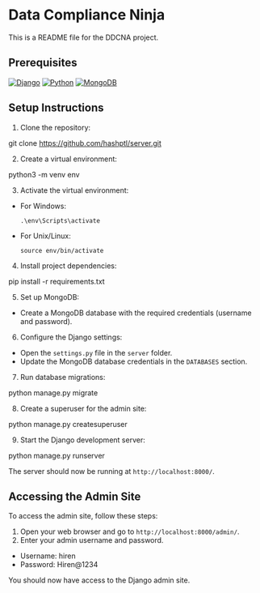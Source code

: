 # Data Compliance Ninja


This is a README file for the DDCNA project.

## Prerequisites

[![Django](https://img.shields.io/badge/Django-3.x-brightgreen.svg)](https://www.djangoproject.com/)
[![Python](https://img.shields.io/badge/Python-3.x-blue.svg)](https://www.python.org/)
[![MongoDB](https://img.shields.io/badge/MongoDB-<version>-green.svg)](https://www.mongodb.com/)

## Setup Instructions

1.  Clone the repository:

git clone https://github.com/hashptl/server.git


2.  Create a virtual environment:

python3 -m venv env


3.  Activate the virtual environment:

-   For Windows:

        .\env\Scripts\activate

-   For Unix/Linux:

        source env/bin/activate

4.  Install project dependencies:

pip install -r requirements.txt


5.  Set up MongoDB:

-   Create a MongoDB database with the required credentials (username
    and password).

6.  Configure the Django settings:

-   Open the `settings.py` file in the `server` folder.
-   Update the MongoDB database credentials in the `DATABASES` section.

7.  Run database migrations:

python manage.py migrate


8.  Create a superuser for the admin site:

python manage.py createsuperuser


9.  Start the Django development server:

python manage.py runserver

The server should now be running at `http://localhost:8000/`.

## Accessing the Admin Site

To access the admin site, follow these steps:

1.  Open your web browser and go to `http://localhost:8000/admin/`.
2.  Enter your admin username and password.

-   Username: hiren
-   Password: Hiren@1234

You should now have access to the Django admin site.




